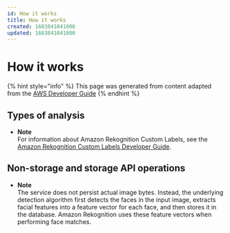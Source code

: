 ```yaml
---
id: How it works
title: How it works
created: 1683841041000
updated: 1683841041000
---
```

# How it works

{% hint style="info" %}
This page was generated from content adapted from the [AWS Developer Guide](https://github.com/awsdocs/amazon-rekognition-developer-guide.git)
{% endhint %}

## Types of analysis

- **Note**  
For information about Amazon Rekognition Custom Labels, see the [Amazon Rekognition Custom Labels Developer Guide](https://docs.aws.amazon.com/rekognition/latest/customlabels-dg/what-is.html)\.


## Non-storage and storage API operations

- **Note**  
The service does not persist actual image bytes\. Instead, the underlying detection algorithm first detects the faces in the input image, extracts facial features into a feature vector for each face, and then stores it in the database\. Amazon Rekognition uses these feature vectors when performing face matches\.

